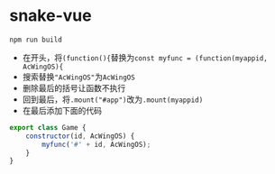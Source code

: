 # snake-vue

```shell
npm run build
```

- 在开头，将`(function(){`替换为`const myfunc = (function(myappid, AcWingOS){`
- 搜索替换`"AcWingOS"`为`AcWingOS`
- 删除最后的括号让函数不执行
- 回到最后，将`.mount("#app")`改为`.mount(myappid)`
- 在最后添加下面的代码

```javascript
export class Game {
    constructor(id, AcWingOS) {
        myfunc('#' + id, AcWingOS);
    }
}
```